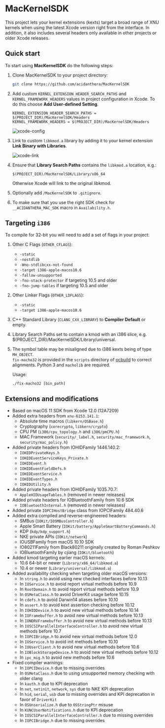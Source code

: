 MacKernelSDK
============

This project lets your kernel extensions (kexts) target a broad range of XNU kernels when using the latest Xcode version right from the interface. In addition, it also includes several headers only available in other projects or older Xcode releases.

## Quick start

To start using **MacKernelSDK** do the following steps:

1. Clone MacKernelSDK to your project directory:

    ```sh
    git clone https://github.com/acidanthera/MacKernelSDK
    ```

2. Add custom `KERNEL_EXTENSION_HEADER_SEARCH_PATHS` and `KERNEL_FRAMEWORK_HEADERS` values in project configuration in Xcode. To do this choose **Add User-defined Setting**.

    ```
    KERNEL_EXTENSION_HEADER_SEARCH_PATHS = $(PROJECT_DIR)/MacKernelSDK/Headers
    KERNEL_FRAMEWORK_HEADERS = $(PROJECT_DIR)/MacKernelSDK/Headers
    ```

    ![xcode-config](Docs/xcode-config.png)

3. Link to custom `libkmod.a` library by adding it to your kernel extension **Link Binary with Libraries**.

    ![xcode-link](Docs/xcode-link.png)

4. Ensure that **Library Search Paths** contains the `libkmod.a` location, e.g.:

    ```
    $(PROJECT_DIR)/MacKernelSDK/Library/x86_64
    ```

    Otherwise Xcode will link to the original libkmod.

5. Optionally add `/MacKernelSDK` to `.gitignore`.

6. To make sure that you use the right SDK check for `__ACIDANTHERA_MAC_SDK` macro in `Availability.h`.

## Targeting `i386`

To compile for 32-bit you will need to add a set of flags in your project:

1. Other C Flags (`OTHER_CFLAGS`):

    - `-static`
    - `-nostdlib`
    - `-Wno-stdlibcxx-not-found`
    - `-target i386-apple-macos10.6`
    - `-fallow-unsupported`
    - `-fno-stack-protector` if targeting 10.5 and older
    - `-fno-jump-tables` if targeting 10.5 and older

2. Other Linker Flags (`OTHER_LDFLAGS`):

    - `-static`
    - `-target i386-apple-macos10.6`

3. C++ Standard Library (`CLANG_CXX_LIBRARY`) to **Compiler Default** or empty.

4. Library Search Paths set to contain a kmod with an i386 slice, e.g. $(PROJECT_DIR)/MacKernelSDK/Library/universal.

5. The symbol table may be misaligned due to i386 kexts being of type `MH_OBJECT`.  
`fix-macho32` is provided in the `scripts` directory of [ocbuild](https://github.com/acidanthera/ocbuild) to correct alignments. Python 3 and `macholib` are required.

    Usage:
    ```
    ./fix-macho32 [bin_path]
    ```

## Extensions and modifications

- Based on macOS 11 SDK from Xcode 12.0 (12A7209)
- Added extra headers from `xnu-6153.141.1`:
    - Absolute time macros (`libkern/OSBase.h`)
    - Cryptography (`corecrypto`, `libkern/crypto`)
    - CPU PM (`i386/cpu_topology.h` and `i386/pmCPU.h`)
    - MAC Framework (`security/_label.h`, `security/mac_framework.h`, `security/mac_policy.h`)
- Added private headers from IOHIDFamily 1446.140.2:
    - `IOHIDPrivateKeys.h`
    - `IOHIDEventServiceKeys_Private.h`
    - `IOHIDEvent.h`
    - `IOHIDEventFieldDefs.h`
    - `IOHIDEventService.h`
    - `IOHIDEventTypes.h`
    - `IOHIDUtility.h`
- Added private headers from IOHIDFamily 1035.70.7:
    - `AppleHIDUsageTables.h` (removed in newer releases)
- Added private headers for IOBluetoothFamily from 10.6 SDK
    - `IOBluetoothInternal.h` (removed in newer releases)
- Added private `IOPCIHostBridge` class from IOPCIFamily 484.40.6
- Added extra compiled and reverse-engineered headers:
    - SMBus (`IOKit/IOSMBusController.h`)
    - Apple Smart Battery (`IOKit/battery/AppleSmartBatteryCommands.h`)
    - KDP (`kdp/kdp_support.h`)
    - NKE private APIs (`IOKit/network`)
    - IOUSBFamily from macOS 10.10 SDK
    - IO80211Family from Black80211 originally created by Roman Peshkov
    - IOBluetoothFamily by cjiang (`IOKit/bluetooth`)
- Added kmod targeting earlier macOS kernels:
    - 10.6 64-bit or newer (`Library/x86_64/libkmod.a`)
    - 10.4 or newer (`Library/universal/libkmod.a`)
- Added availability checking when targeting older macOS versions:
    - In `string.h` to avoid using new checked interfaces before 10.13
    - In `IOService.h` to avoid report virtual methods before 10.9
    - In `RootDomain.h` to avoid report virtual methods before 10.9
    - In `OSMetaClass.h` to avoid DriverKit usage before 10.15
    - In `cdefs.h` to avoid Darwin14 aliases before 10.10
    - In `assert.h` to avoid kext assertion checking before 10.12
    - In `IOHIDDevice.h` to avoid new virtual methods before 10.14
    - In `IOFramebuffer.h` to avoid new virtual methods before 10.13
    - In `IONDRVFramebuffer.h` to avoid new virtual methods before 10.13
    - In `IOSCSIParallelInterfaceController.h` to avoid new virtual methods before 10.7
    - In `IOPCIBridge.h` to avoid new virtual methods before 12.0
    - In `IOService.h` to avoid init methods before 10.10
    - In `IOUserClient.h` to avoid new virtual methods before 10.6
    - In `IOBlockStorageDevice.h` to avoid new virtual methods before 10.12
    - In `ipc_mig.h` to avoid new methods before 10.6
- Fixed compiler warnings:
    - In `IOPCIDevice.h` due to missing overrides
    - In `OSMetaClass.h` due to using unsupported memory checking with older clang
    - In `kauth.h` due to KPI deprecation
    - In `net`, `netinit`, `network`, `sys` due to NKE KPI deprecation
    - In `hid`, `serial`, `usb` due to missing overrides and KPI deprecation in favor of `DriverKit`
    - In `OSUnserialize.h` due to `OSStringPtr` misuse
    - In `KUNCUserNotifications.h` due to KPI deprecation
    - In `IOSCSIParallelInterfaceController.h` due to missing overrides
    - In `IOPCIBridge.h` due to missing overrides
